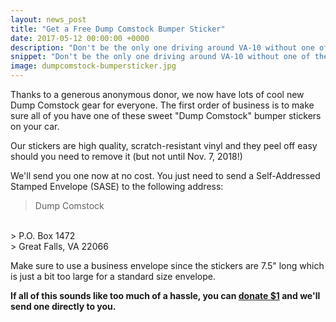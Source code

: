 ```yaml
---
layout: news_post
title: "Get a Free Dump Comstock Bumper Sticker"
date: 2017-05-12 00:00:00 +0000
description: "Don't be the only one driving around VA-10 without one of these cool bumper stickers on your car!"
snippet: "Don't be the only one driving around VA-10 without one of these cool bumper stickers on your car!"
image: dumpcomstock-bumpersticker.jpg
---
```


Thanks to a generous anonymous donor, we now have lots of cool new Dump Comstock gear for everyone. The first order of business is to make sure all of you have one of these sweet "Dump Comstock" bumper stickers on your car.

Our stickers are high quality, scratch-resistant vinyl and they peel off easy should you need to remove it (but not until Nov. 7, 2018!)

We'll send you one now at no cost. You just need to send a Self-Addressed Stamped Envelope (SASE) to the following address:

> Dump Comstock
<br/>
> P.O. Box 1472
<br/>
> Great Falls, VA 22066

Make sure to use a business envelope since the stickers are 7.5" long which is just a bit too large for a standard size envelope.

**If all of this sounds like too much of a hassle, you can [donate $1](https://secure.actblue.com/contribute/page/dumpcomstock-sticker) and we'll send one directly to you.**

